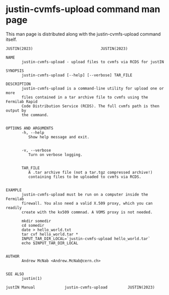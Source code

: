 # justin-cvmfs-upload command man page
This man page is distributed along with the 
justin-cvmfs-upload command itself.

    JUSTIN(2023)							  JUSTIN(2023)
    
    NAME
           justin-cvmfs-upload - upload files to cvmfs via RCDS for justIN
    
    SYNOPSIS
           justin-cvmfs-upload [--help] [--verbose] TAR_FILE
    
    DESCRIPTION
           justin-cvmfs-upload is a command-line utility for upload one or more
           files contained in a tar archive file to cvmfs using the Fermilab Rapid
           Code Distribution Service (RCDS). The full cvmfs path is then output by
           the command.
    
    
    OPTIONS AND ARGUMENTS
           -h, --help
    	      Show help message and exit.
    
    
           -v, --verbose
    	      Turn on verbose logging.
    
    
           TAR_FILE
    	      A .tar archive file (not a tar.tgz compressed archive!)
    	      containing files to be uploaded to cvmfs via RCDS.
    
    
    EXAMPLE
           justin-cvmfs-upload must be run on a computer inside the Fermilab
           firewall. You also need a valid X.509 proxy, which you can readily
           create with the kx509 commnad. A VOMS proxy is not needed.
    
           mkdir somedir
           cd somedir
           date > hello_world.txt
           tar cvf hello_world.tar *
           INPUT_TAR_DIR_LOCAL=`justin-cvmfs-upload hello_world.tar`
           echo $INPUT_TAR_DIR_LOCAL
    
    
    AUTHOR
           Andrew McNab <Andrew.McNab@cern.ch>
    
    
    SEE ALSO
           justin(1)
    
    justIN Manual		      justin-cvmfs-upload		  JUSTIN(2023)
